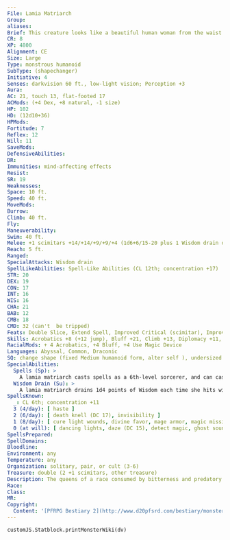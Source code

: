 ```yaml
---
File: Lamia Matriarch
Group: 
aliases: 
Brief: This creature looks like a beautiful human woman from the waist up, but below is the body and tail of an immense snake.
CR: 8
XP: 4800
Alignment: CE
Size: Large
Type: monstrous humanoid
SubType: (shapechanger)
Initiative: 4
Senses: darkvision 60 ft., low-light vision; Perception +3
Aura: 
AC: 21, touch 13, flat-footed 17
ACMods: (+4 Dex, +8 natural, -1 size)
HP: 102
HD: (12d10+36)
HPMods: 
Fortitude: 7
Reflex: 12
Will: 11
SaveMods: 
DefensiveAbilities: 
DR: 
Immunities: mind-affecting effects
Resist: 
SR: 19
Weaknesses: 
Space: 10 ft.
Speed: 40 ft.
MoveMods: 
Burrow: 
Climb: 40 ft.
Fly: 
Maneuverability: 
Swim: 40 ft.
Melee: +1 scimitars +14/+14/+9/+9/+4 (1d6+6/15-20 plus 1 Wisdom drain on first hit each round) or  touch +16 (1d4 Wisdom drain)
Reach: 5 ft.
Ranged: 
SpecialAttacks: Wisdom drain
SpellLikeAbilities: Spell-Like Abilities (CL 12th; concentration +17)  At Will-charm monster (DC 19), ventriloquism (DC 16)  3/day-deep slumber (DC 18), dream, major image (DC 18), mirror image, suggestion (DC 18)
STR: 20
DEX: 19
CON: 17
INT: 16
WIS: 16
CHA: 21
BAB: 12
CMB: 18
CMD: 32 (can't  be tripped)
Feats: Double Slice, Extend Spell, Improved Critical (scimitar), Improved Two-Weapon Fighting, Two-Weapon Fighting, Weapon Focus (scimitar)
Skills: Acrobatics +8 (+12 jump), Bluff +21, Climb +13, Diplomacy +11, Disguise +11, Intimidate +20, Knowledge (any one) +15, Knowledge (arcana) +15, Spellcraft +15, Swim +13, Use Magic Device +21
RacialMods: + 4 Acrobatics, +4 Bluff, +4 Use Magic Device
Languages: Abyssal, Common, Draconic
SQ: change shape (fixed Medium humanoid form, alter self ), undersized weapons
SpecialAbilities:
  Spells (Sp): >
    A lamia matriarch casts spells as a 6th-level sorcerer, and can cast spells from the cleric list as well as those normally available to a sorcerer. Cleric spells are considered arcane spells for a lamia matriarch.
  Wisdom Drain (Su): >
    A lamia matriarch drains 1d4 points of Wisdom each time she hits with her melee touch attack. The first time each round that she strikes a foe with a melee weapon, she also drains 1 point of Wisdom. A DC 21 Will save negates the Wisdom drain. Unlike with other kinds of ability drain attacks, a lamia matriarch does not heal damage when she uses her Wisdom drain. The save DC is Charisma-based.
SpellsKnown:
  _: CL 6th; concentration +11
  3 (4/day): [ haste ]
  2 (6/day): [ death knell (DC 17), invisibility ]
  1 (8/day): [ cure light wounds, divine favor, mage armor, magic missile ]
  0 (at will): [ dancing lights, daze (DC 15), detect magic, ghost sound (DC 15), mage hand, mending, prestidigitation ]
SpellsPrepared: 
SpellDomains: 
Bloodline: 
Environment: any
Temperature: any
Organization: solitary, pair, or cult (3-6)
Treasure: double (2 +1 scimitars, other treasure)
Description: The queens of a race consumed by bitterness and predatory instinct, lamia matriarchs mastermind all manner of foul plots in hopes of breaking the bestial curse that aff licts their race. They move with shocking ease from silken-tongued temptresses to dervishes, striking with all the deadly precision of vipers. Quick to covet, enslave, and overindulge, lamia matriarchs luxuriate in gory feasts, violent trysts, and bloody entertainments, reveling until their playthings are broken or until they tire and move on.
Race: 
Class: 
MR: 
Copyright:
  Content: '[PFRPG Bestiary 2](http://www.d20pfsrd.com/bestiary/monster-listings/monstrous-humanoids/lamia-matriarch)'
---
```

```dataviewjs
customJS.Statblock.printMonsterWiki(dv)
```
